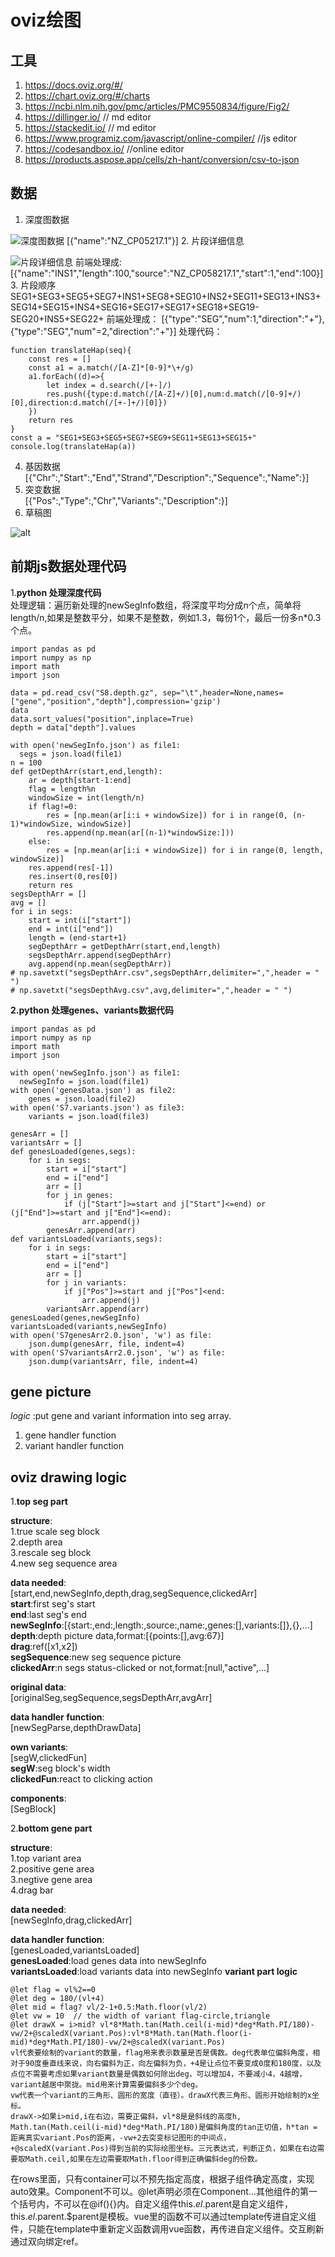 # oviz绘图

## 工具
1. https://docs.oviz.org/#/
2. https://chart.oviz.org/#/charts
3. https://ncbi.nlm.nih.gov/pmc/articles/PMC9550834/figure/Fig2/
4. https://dillinger.io/ // md editor
5. https://stackedit.io/ // md editor
6. https://www.programiz.com/javascript/online-compiler/ //js editor
7. https://codesandbox.io/ //online editor
8. https://products.aspose.app/cells/zh-hant/conversion/csv-to-json
## 数据
1. 深度图数据

![深度图数据](https://github.com/RaychelleHe/images/blob/main/oviz/gene_depth.png?raw=true)
[{"name":"NZ_CP05217.1"}]
2. 片段详细信息

![片段详细信息](https://github.com/RaychelleHe/images/blob/main/oviz/gene_info.png?raw=true)
前端处理成:
[{"name":"INS1","length":100,"source":"NZ\_CP058217.1","start":1,"end":100}]
3. 片段顺序
SEG1+SEG3+SEG5+SEG7+INS1+SEG8+SEG10+INS2+SEG11+SEG13+INS3+SEG14+SEG15+INS4+SEG16+SEG17+SEG17+SEG18+SEG19-SEG20+INS5+SEG22+
前端处理成：
[{"type":"SEG","num":1,"direction":"+"},{"type":"SEG","num"=2,"direction":"+"}] 
处理代码：
```
function translateHap(seq){
    const res = []
    const a1 = a.match(/[A-Z]*[0-9]*\+/g)
    a1.forEach((d)=>{
        let index = d.search(/[+-]/)
        res.push({type:d.match(/[A-Z]+/)[0],num:d.match(/[0-9]+/)[0],direction:d.match(/[+-]+/)[0]})
    })
    return res
}
const a = "SEG1+SEG3+SEG5+SEG7+SEG9+SEG11+SEG13+SEG15+"
console.log(translateHap(a))
```
4. 基因数据  
[{"Chr":,"Start":,"End","Strand","Description":,"Sequence":,"Name":}]
5. 突变数据  
[{"Pos":,"Type":,"Chr","Variants":,"Description":}]
6. 草稿图

![alt](https://github.com/RaychelleHe/images/blob/main/oviz/gene_depth_script.jpg?raw=true "test")
## 前期js数据处理代码
1.**python 处理深度代码**  
处理逻辑：遍历新处理的newSegInfo数组，将深度平均分成n个点，简单将length/n,如果是整数平分，如果不是整数，例如1.3，每份1个，最后一份多n*0.3个点。
```
import pandas as pd
import numpy as np
import math
import json

data = pd.read_csv("S8.depth.gz", sep="\t",header=None,names=["gene","position","depth"],compression='gzip')
data
data.sort_values("position",inplace=True)
depth = data["depth"].values

with open('newSegInfo.json') as file1:
  segs = json.load(file1)
n = 100
def getDepthArr(start,end,length):
    ar = depth[start-1:end]
    flag = length%n
    windowSize = int(length/n)
    if flag!=0:
        res = [np.mean(ar[i:i + windowSize]) for i in range(0, (n-1)*windowSize, windowSize)]
        res.append(np.mean(ar[(n-1)*windowSize:]))
    else:
        res = [np.mean(ar[i:i + windowSize]) for i in range(0, length, windowSize)]
    res.append(res[-1])
    res.insert(0,res[0])
    return res
segsDepthArr = []
avg = []
for i in segs:
    start = int(i["start"])
    end = int(i["end"])
    length = (end-start+1)
    segDepthArr = getDepthArr(start,end,length)
    segsDepthArr.append(segDepthArr)
    avg.append(np.mean(segDepthArr))
# np.savetxt("segsDepthArr.csv",segsDepthArr,delimiter=",",header = " ")
# np.savetxt("segsDepthAvg.csv",avg,delimiter=",",header = " ")
```
**2.python 处理genes、variants数据代码**
```
import pandas as pd
import numpy as np
import math
import json

with open('newSegInfo.json') as file1:
  newSegInfo = json.load(file1)
with open('genesData.json') as file2:
    genes = json.load(file2)
with open('S7.variants.json') as file3:
    variants = json.load(file3)
    
genesArr = []
variantsArr = []
def genesLoaded(genes,segs):
    for i in segs:
        start = i["start"]
        end = i["end"]
        arr = []
        for j in genes:
            if (j["Start"]>=start and j["Start"]<=end) or  (j["End"]>=start and j["End"]<=end):
                arr.append(j)
        genesArr.append(arr)
def variantsLoaded(variants,segs):
    for i in segs:
        start = i["start"]
        end = i["end"]
        arr = []
        for j in variants:
            if j["Pos"]>=start and j["Pos"]<end:
                arr.append(j)
        variantsArr.append(arr)
genesLoaded(genes,newSegInfo)
variantsLoaded(variants,newSegInfo)
with open('S7genesArr2.0.json', 'w') as file:
    json.dump(genesArr, file, indent=4)
with open('S7variantsArr2.0.json', 'w') as file:
    json.dump(variantsArr, file, indent=4)
```
## gene picture
*logic* :put gene and variant information into seg array.
1. gene handler function
2. variant handler function

## oviz drawing logic
1.**top seg part**  

**structure**:  
    1.true scale seg block  
    2.depth area  
    3.rescale seg block  
    4.new seg sequence area  
    
**data needed**:  
    [start,end,newSegInfo,depth,drag,segSequence,clickedArr]  
    **start**:first seg's start  
    **end**:last seg's end  
    **newSegInfo**:[{start:,end:,length:,source:,name:,genes:[],variants:[]},{},...]  
    **depth**:depth picture data,format:[{points:[],avg:67}]  
    **drag**:ref([x1,x2])  
    **segSequence**:new seg sequence picture  
    **clickedArr**:n segs status-clicked  or not,format:[null,"active",...]  
    
**original data**:  
    [originalSeg,segSequence,segsDepthArr,avgArr]  
    
**data handler function**:  
    [newSegParse,depthDrawData]  
    
**own variants**:  
    [segW,clickedFun]  
    **segW**:seg block's width  
    **clickedFun**:react to clicking action  
    
**components**:  
    [SegBlock]  
    
2.**bottom gene part**  

**structure**:  
    1.top variant area  
    2.positive gene area  
    3.negtive gene area  
    4.drag bar  
    
**data needed**:  
    [newSegInfo,drag,clickedArr]  
    
**data handler function**:  
    [genesLoaded,variantsLoaded]  
    **genesLoaded**:load genes data into newSegInfo  
    **variantsLoaded**:load variants data into newSegInfo 
**variant part logic** 
```
@let flag = vl%2==0 
@let deg = 180/(vl+4)
@let mid = flag? vl/2-1+0.5:Math.floor(vl/2)
@let vw = 10  // the width of variant flag-circle,triangle
@let drawX = i>mid? vl*8*Math.tan(Math.ceil(i-mid)*deg*Math.PI/180)-vw/2+@scaledX(variant.Pos):vl*8*Math.tan(Math.floor(i-mid)*deg*Math.PI/180)-vw/2+@scaledX(variant.Pos)
vl代表要绘制的variant的数量，flag用来表示数量是否是偶数。deg代表单位偏斜角度，相对于90度垂直线来说，向右偏斜为正，向左偏斜为负，+4是让点位不要变成0度和180度，以及点位不需要考虑如果variant数量是偶数如何除出deg，可以增加4，不要减小4，4越增，variant越居中聚拢。mid用来计算需要偏斜多少个deg。
vw代表一个variant的三角形、圆形的宽度（直径）。drawX代表三角形、圆形开始绘制的x坐标。
drawX->如果i>mid,i在右边，需要正偏斜，vl*8是是斜线的高度h, Math.tan(Math.ceil(i-mid)*deg*Math.PI/180)是偏斜角度的tan正切值，h*tan = 距离真实variant.Pos的距离，-vw+2去突变标记图形的中间点，+@scaledX(variant.Pos)得到当前的实际绘图坐标。三元表达式，判断正负，如果在右边需要取Math.ceil,如果在左边需要取Math.floor得到正确偏斜deg的份数。
```
在rows里面，只有container可以不预先指定高度，根据子组件确定高度，实现auto效果。Component不可以。@let声明必须在Component...其他组件的第一个括号内，不可以在@if(){}内。自定义组件this.$el.$parent是自定义组件，this.$el.$parent.$parent是模板。vue里的函数不可以通过template传进自定义组件，只能在template中重新定义函数调用vue函数，再传进自定义组件。交互刷新通过双向绑定ref。
    
   
